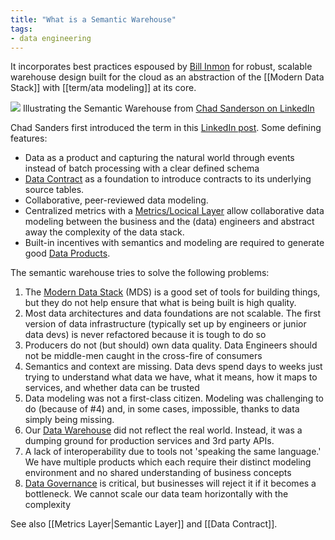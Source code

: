 ```yaml
---
title: "What is a Semantic Warehouse"
tags:
- data engineering
---
```

It incorporates best practices espoused by [Bill Inmon](Bill%20Inmon) for robust, scalable warehouse design built for the cloud as an abstraction of the [[Modern Data Stack]] with [[term/ata modeling]] at its core. 

![](images/semantic-warehouse.png)
Illustrating the Semantic Warehouse from [Chad Sanderson on LinkedIn](https://www.linkedin.com/posts/chad-sanderson_im-very-happy-to-unveil-the-semantic-warehouse-activity-6958091220157964288-JSXj/)

Chad Sanders first introduced the term in this [LinkedIn post](https://www.linkedin.com/posts/chad-sanderson_im-very-happy-to-unveil-the-semantic-warehouse-activity-6958091220157964288-JSXj/). Some defining features:
- Data as a product and capturing the natural world through events instead of batch processing with a clear defined schema
- [Data Contract](term/data%20contract.md) as a foundation to introduce contracts to its underlying source tables.
- Collaborative, peer-reviewed data modeling.
- Centralized metrics with a [Metrics/Locical Layer](term/metrics%20layer.md) allow collaborative data modeling between the business and the (data) engineers and abstract away the complexity of the data stack.
- Built-in incentives with semantics and modeling are required to generate good [Data Products](term/data%20product.md).

The semantic warehouse tries to solve the following problems:
1. The [Modern Data Stack](term/modern%20data%20stack.md) (MDS) is a good set of tools for building things, but they do not help ensure that what is being built is high quality.  
2. Most data architectures and data foundations are not scalable. The first version of data infrastructure (typically set up by engineers or junior data devs) is never refactored because it is tough to do so  
3. Producers do not (but should) own data quality. Data Engineers should not be middle-men caught in the cross-fire of consumers  
4. Semantics and context are missing. Data devs spend days to weeks just trying to understand what data we have, what it means, how it maps to services, and whether data can be trusted  
5. Data modeling was not a first-class citizen. Modeling was challenging to do (because of #4) and, in some cases, impossible, thanks to data simply being missing.  
6. Our [Data Warehouse](term/data%20warehouse.md) did not reflect the real world. Instead, it was a dumping ground for production services and 3rd party APIs.  
7. A lack of interoperability due to tools not 'speaking the same language.' We have multiple products which each require their distinct modeling environment and no shared understanding of business concepts  
8. [Data Governance](term/data%20governance.md) is critical, but businesses will reject it if it becomes a bottleneck. We cannot scale our data team horizontally with the complexity  
  
See also [[Metrics Layer|Semantic Layer]] and [[Data Contract]].